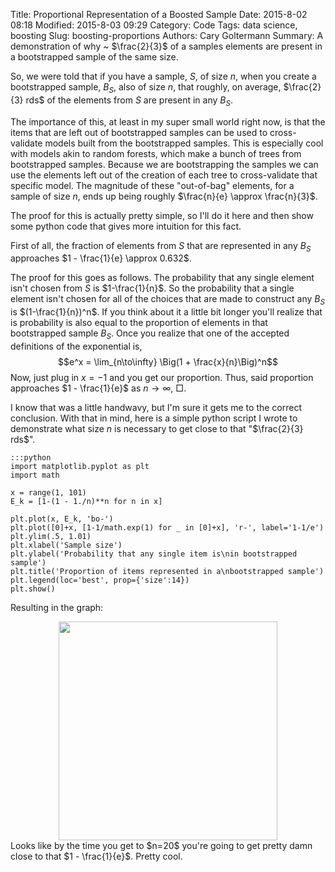 Title: Proportional Representation of a Boosted Sample
Date: 2015-8-02 08:18
Modified: 2015-8-03 09:29
Category: Code
Tags: data science, boosting
Slug: boosting-proportions
Authors: Cary Goltermann
Summary: A demonstration of why ~ $\frac{2}{3}$ of a samples elements are present in a bootstrapped sample of the same size.

So, we were told that if you have a sample, $S$, of size $n$, when you create a bootstrapped sample, $B_S$, also of size $n$, that roughly, on average, $\frac{2}{3} rds$ of the elements from $S$ are present in any $B_S$.

The importance of this, at least in my super small world right now, is that the items that are left out of bootstrapped samples can be used to cross-validate models built from the bootstrapped samples. This is especially cool with models akin to random forests, which make a bunch of trees from bootstrapped samples. Because we are bootstrapping the samples we can use the elements left out of the creation of each tree to cross-validate that specific model. The magnitude of these "out-of-bag" elements, for a sample of size $n$, ends up being roughly $\frac{n}{e} \approx \frac{n}{3}$.

The proof for this is actually pretty simple, so I'll do it here and then show some python code that gives more intuition for this fact.

First of all, the fraction of elements from $S$ that are represented in any $B_S$ approaches $1 - \frac{1}{e} \approx 0.632$.

The proof for this goes as follows. The probability that any single element isn't chosen from $S$ is $1-\frac{1}{n}$. So the probability that a single element isn't chosen for all of the choices that are made to construct any $B_S$ is $(1-\frac{1}{n})^n$. If you think about it a little bit longer you'll realize that is probability is also equal to the proportion of elements in that bootstrapped sample $B_S$. Once you realize that one of the accepted definitions of the exponential is, $$e^x = \lim_{n\to\infty} \Big(1 + \frac{x}{n}\Big)^n$$
Now, just plug in $x = -1$ and you get our proportion. Thus, said proportion approaches $1 - \frac{1}{e}$ as $n\to\infty$, $\Box$. 

I know that was a little handwavy, but I'm sure it gets me to the correct conclusion. With that in mind, here is a simple python script I wrote to demonstrate what size $n$ is necessary to get close to that "$\frac{2}{3} rds$".

    :::python
    import matplotlib.pyplot as plt
    import math

    x = range(1, 101)
    E_k = [1-(1 - 1./n)**n for n in x]

    plt.plot(x, E_k, 'bo-')
    plt.plot([0]+x, [1-1/math.exp(1) for _ in [0]+x], 'r-', label='1-1/e')
    plt.ylim(.5, 1.01)
    plt.xlabel('Sample size')
    plt.ylabel('Probability that any single item is\nin bootstrapped sample')
    plt.title('Proportion of items represented in a\nbootstrapped sample')
    plt.legend(loc='best', prop={'size':14})
    plt.show()

Resulting in the graph:
<div style="text-align: center"><img src="/images/bootstrap_pro.png" style="height: 350px"></div>
Looks like by the time you get to $n=20$ you're going to get pretty damn close to that $1 - \frac{1}{e}$. Pretty cool.
